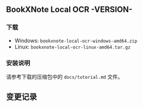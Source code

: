 ## BookXNote Local OCR -VERSION-

### 下载
- Windows: `bookxnote-local-ocr-windows-amd64.zip`
- Linux: `bookxnote-local-ocr-linux-amd64.tar.gz`
<!-- - (未测试) macOS (Intel): `bookxnote-local-ocr-darwin-amd64.tar.gz` -->
<!-- - (未测试) macOS (Apple Silicon): `bookxnote-local-ocr-darwin-arm64.tar.gz` -->

### 安装说明
请参考下载的压缩包中的 `docs/tutorial.md` 文件。

## 变更记录

